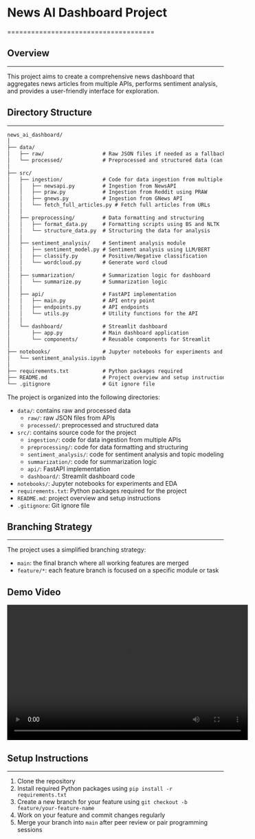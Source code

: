 # News AI Dashboard Project
=====================================

## Overview
-----------

This project aims to create a comprehensive news dashboard that aggregates news articles from multiple APIs, performs sentiment analysis, and provides a user-friendly interface for exploration.

## Directory Structure
----------------------

```txt
news_ai_dashboard/
│
├── data/
│   ├── raw/                   # Raw JSON files if needed as a fallback
│   └── processed/             # Preprocessed and structured data (can be MongoDB backup)
│
├── src/
│   ├── ingestion/             # Code for data ingestion from multiple APIs
│   │   ├── newsapi.py         # Ingestion from NewsAPI
│   │   ├── praw.py            # Ingestion from Reddit using PRAW
│   │   ├── gnews.py           # Ingestion from GNews API
│   │   └── fetch_full_articles.py # Fetch full articles from URLs
│   │
│   ├── preprocessing/         # Data formatting and structuring
│   │   ├── format_data.py     # Formatting scripts using BS and NLTK
│   │   └── structure_data.py  # Structuring the data for analysis
│   │
│   ├── sentiment_analysis/    # Sentiment analysis module
│   │   ├── sentiment_model.py # Sentiment analysis using LLM/BERT
│   │   ├── classify.py        # Positive/Negative classification
│   │   └── wordcloud.py       # Generate word cloud
│   │
│   ├── summarization/         # Summarization logic for dashboard
│   │   └── summarize.py       # Summarization logic
│   │
│   ├── api/                   # FastAPI implementation
│   │   ├── main.py            # API entry point
│   │   ├── endpoints.py       # API endpoints
│   │   └── utils.py           # Utility functions for the API
│   │
│   └── dashboard/             # Streamlit dashboard
│       ├── app.py             # Main dashboard application
│       └── components/        # Reusable components for Streamlit
│
├── notebooks/                 # Jupyter notebooks for experiments and EDA
│   └── sentiment_analysis.ipynb
│
├── requirements.txt           # Python packages required
├── README.md                  # Project overview and setup instructions
└── .gitignore                 # Git ignore file

```

The project is organized into the following directories:

* `data/`: contains raw and processed data
	+ `raw/`: raw JSON files from APIs
	+ `processed/`: preprocessed and structured data
* `src/`: contains source code for the project
	+ `ingestion/`: code for data ingestion from multiple APIs
	+ `preprocessing/`: code for data formatting and structuring
	+ `sentiment_analysis/`: code for sentiment analysis and topic modeling
	+ `summarization/`: code for summarization logic
	+ `api/`: FastAPI implementation
	+ `dashboard/`: Streamlit dashboard code
* `notebooks/`: Jupyter notebooks for experiments and EDA
* `requirements.txt`: Python packages required for the project
* `README.md`: project overview and setup instructions
* `.gitignore`: Git ignore file

## Branching Strategy
--------------------

The project uses a simplified branching strategy:

* `main`: the final branch where all working features are merged
* `feature/*`: each feature branch is focused on a specific module or task

## Demo Video

<video width="560" height="315" controls>
  <source src="NewsAI-demo-sumiwilliams.webm" type="video/webm">
  Your browser does not support the video tag.
</video>

## Setup Instructions
---------------------

1. Clone the repository
2. Install required Python packages using `pip install -r requirements.txt`
3. Create a new branch for your feature using `git checkout -b feature/your-feature-name`
4. Work on your feature and commit changes regularly
5. Merge your branch into `main` after peer review or pair programming sessions